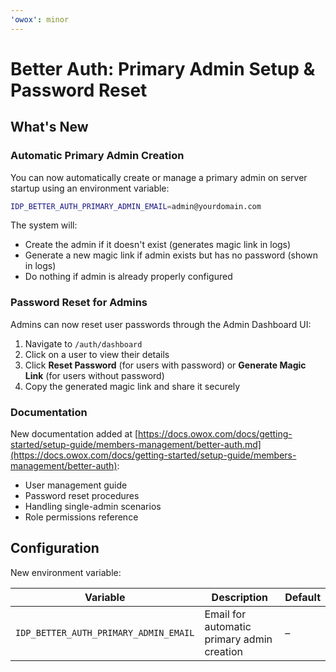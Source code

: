 ```yaml
---
'owox': minor
---
```


# Better Auth: Primary Admin Setup & Password Reset

## What's New

### Automatic Primary Admin Creation

You can now automatically create or manage a primary admin on server startup using an environment variable:

```bash
IDP_BETTER_AUTH_PRIMARY_ADMIN_EMAIL=admin@yourdomain.com
```

The system will:

- Create the admin if it doesn't exist (generates magic link in logs)
- Generate a new magic link if admin exists but has no password (shown in logs)
- Do nothing if admin is already properly configured

### Password Reset for Admins

Admins can now reset user passwords through the Admin Dashboard UI:

1. Navigate to `/auth/dashboard`
2. Click on a user to view their details
3. Click **Reset Password** (for users with password) or **Generate Magic Link** (for users without password)
4. Copy the generated magic link and share it securely

### Documentation

New documentation added at [https://docs.owox.com/docs/getting-started/setup-guide/members-management/better-auth.md](https://docs.owox.com/docs/getting-started/setup-guide/members-management/better-auth):

- User management guide
- Password reset procedures
- Handling single-admin scenarios
- Role permissions reference

## Configuration

New environment variable:

| Variable | Description | Default |
|----------|-------------|---------|
| `IDP_BETTER_AUTH_PRIMARY_ADMIN_EMAIL` | Email for automatic primary admin creation | – |
